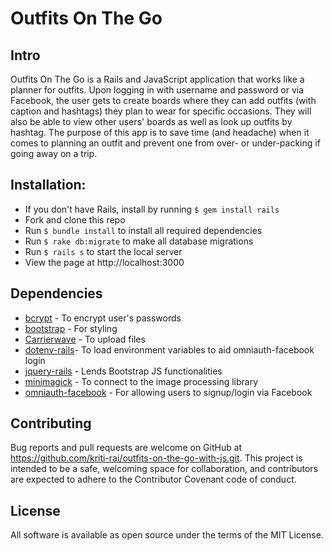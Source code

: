 # Outfits On The Go


## Intro

Outfits On The Go is a Rails and JavaScript application that works like a planner for outfits. Upon logging in with username and password or via Facebook, the user gets to create boards where they can add outfits (with caption and hashtags) they plan to wear for specific occasions.  They will also be able to view other users' boards as well as look up outfits by hashtag. The purpose of this app is to save time (and headache) when it comes to planning an outfit and prevent one from over- or under-packing if going away on a trip.


## Installation:

- If you don't have Rails, install by running `$ gem install rails`
- Fork and clone this repo
- Run `$ bundle install` to install all required dependencies  
- Run `$ rake db:migrate` to make all database migrations
- Run `$ rails s` to start the local server
- View the page at http://localhost:3000


## Dependencies

 - [bcrypt](https://rubygems.org/gems/bcrypt/versions/3.1.11) - To encrypt user's passwords
 - [bootstrap](https://github.com/twbs/bootstrap) - For styling
 - [Carrierwave](https://github.com/carrierwaveuploader/carrierwave) - To upload files
 - [dotenv-rails](https://github.com/bkeepers/dotenv)- To load environment variables to aid omniauth-facebook login
 - [jquery-rails](https://github.com/rails/jquery-rails) - Lends Bootstrap JS functionalities
 - [minimagick](https://github.com/minimagick/minimagick) - To connect to the image processing library
 - [omniauth-facebook](https://github.com/mkdynamic/omniauth-facebook) - For allowing users to signup/login via Facebook


## Contributing

Bug reports and pull requests are welcome on GitHub at https://github.com/kriti-rai/outfits-on-the-go-with-js.git. This project is intended to be a safe, welcoming space for collaboration, and contributors are expected to adhere to the Contributor Covenant code of conduct.


## License

All software is available as open source under the terms of the MIT License.
